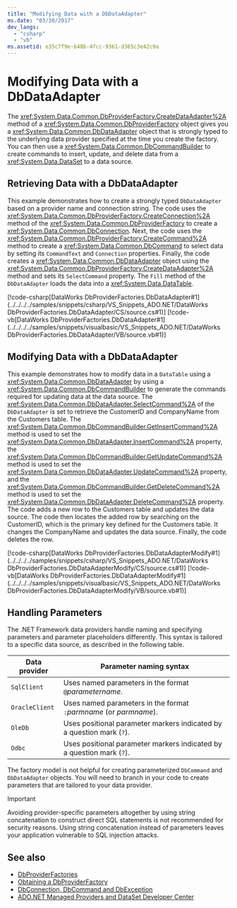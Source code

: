 ```yaml
---
title: "Modifying Data with a DbDataAdapter"
ms.date: "03/30/2017"
dev_langs: 
  - "csharp"
  - "vb"
ms.assetid: e35c7f9e-648b-4fcc-9361-d365c3e42c9a
---
```

# Modifying Data with a DbDataAdapter
The <xref:System.Data.Common.DbProviderFactory.CreateDataAdapter%2A> method of a <xref:System.Data.Common.DbProviderFactory> object gives you a <xref:System.Data.Common.DbDataAdapter> object that is strongly typed to the underlying data provider specified at the time you create the factory. You can then use a <xref:System.Data.Common.DbCommandBuilder> to create commands to insert, update, and delete data from a <xref:System.Data.DataSet> to a data source.  
  
## Retrieving Data with a DbDataAdapter  
 This example demonstrates how to create a strongly typed `DbDataAdapter` based on a provider name and connection string. The code uses the <xref:System.Data.Common.DbProviderFactory.CreateConnection%2A> method of the <xref:System.Data.Common.DbProviderFactory> to create a <xref:System.Data.Common.DbConnection>. Next, the code uses the <xref:System.Data.Common.DbProviderFactory.CreateCommand%2A> method to create a <xref:System.Data.Common.DbCommand> to select data by setting its `CommandText` and `Connection` properties. Finally, the code creates a <xref:System.Data.Common.DbDataAdapter> object using the <xref:System.Data.Common.DbProviderFactory.CreateDataAdapter%2A> method and sets its `SelectCommand` property. The `Fill` method of the `DbDataAdapter` loads the data into a <xref:System.Data.DataTable>.  
  
 [!code-csharp[DataWorks DbProviderFactories.DbDataAdapter#1](../../../../samples/snippets/csharp/VS_Snippets_ADO.NET/DataWorks DbProviderFactories.DbDataAdapter/CS/source.cs#1)]
 [!code-vb[DataWorks DbProviderFactories.DbDataAdapter#1](../../../../samples/snippets/visualbasic/VS_Snippets_ADO.NET/DataWorks DbProviderFactories.DbDataAdapter/VB/source.vb#1)]  
  
## Modifying Data with a DbDataAdapter  
 This example demonstrates how to modify data in a `DataTable` using a <xref:System.Data.Common.DbDataAdapter> by using a <xref:System.Data.Common.DbCommandBuilder> to generate the commands required for updating data at the data source. The <xref:System.Data.Common.DbDataAdapter.SelectCommand%2A> of the `DbDataAdapter` is set to retrieve the CustomerID and CompanyName from the Customers table. The <xref:System.Data.Common.DbCommandBuilder.GetInsertCommand%2A> method is used to set the <xref:System.Data.Common.DbDataAdapter.InsertCommand%2A> property, the <xref:System.Data.Common.DbCommandBuilder.GetUpdateCommand%2A> method is used to set the <xref:System.Data.Common.DbDataAdapter.UpdateCommand%2A> property, and the <xref:System.Data.Common.DbCommandBuilder.GetDeleteCommand%2A> method is used to set the <xref:System.Data.Common.DbDataAdapter.DeleteCommand%2A> property. The code adds a new row to the Customers table and updates the data source. The code then locates the added row by searching on the CustomerID, which is the primary key defined for the Customers table. It changes the CompanyName and updates the data source. Finally, the code deletes the row.  
  
 [!code-csharp[DataWorks DbProviderFactories.DbDataAdapterModify#1](../../../../samples/snippets/csharp/VS_Snippets_ADO.NET/DataWorks DbProviderFactories.DbDataAdapterModify/CS/source.cs#1)]
 [!code-vb[DataWorks DbProviderFactories.DbDataAdapterModify#1](../../../../samples/snippets/visualbasic/VS_Snippets_ADO.NET/DataWorks DbProviderFactories.DbDataAdapterModify/VB/source.vb#1)]  
  
## Handling Parameters  
 The .NET Framework data providers handle naming and specifying parameters and parameter placeholders differently. This syntax is tailored to a specific data source, as described in the following table.  
  
|Data provider|Parameter naming syntax|  
|-------------------|-----------------------------|  
|`SqlClient`|Uses named parameters in the format `@`*parametername*.|  
|`OracleClient`|Uses named parameters in the format `:`*parmname* (or *parmname*).|  
|`OleDb`|Uses positional parameter markers indicated by a question mark (`?`).|  
|`Odbc`|Uses positional parameter markers indicated by a question mark (`?`).|  
  
 The factory model is not helpful for creating parameterized `DbCommand` and `DbDataAdapter` objects. You will need to branch in your code to create parameters that are tailored to your data provider.  
  
> [!IMPORTANT]
>  Avoiding provider-specific parameters altogether by using string concatenation to construct direct SQL statements is not recommended for security reasons. Using string concatenation instead of parameters leaves your application vulnerable to SQL injection attacks.  
  
## See also
- [DbProviderFactories](../../../../docs/framework/data/adonet/dbproviderfactories.md)
- [Obtaining a DbProviderFactory](../../../../docs/framework/data/adonet/obtaining-a-dbproviderfactory.md)
- [DbConnection, DbCommand and DbException](../../../../docs/framework/data/adonet/dbconnection-dbcommand-and-dbexception.md)
- [ADO.NET Managed Providers and DataSet Developer Center](https://go.microsoft.com/fwlink/?LinkId=217917)
